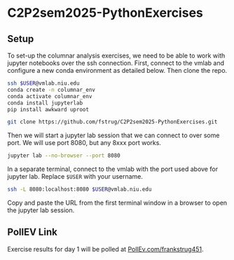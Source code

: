 # C2P2sem2025-PythonExercises

## Setup

To set-up the columnar analysis exercises, we need to be able to work with jupyter notebooks over the ssh connection. First, connect to the vmlab and configure a new conda environment as detailed below. Then clone the repo.

```bash
ssh $USER@vmlab.niu.edu
conda create -n columnar_env
conda activate columnar_env
conda install jupyterlab
pip install awkward uproot

git clone https://github.com/fstrug/C2P2sem2025-PythonExercises.git
```
Then we will start a jupyter lab session that we can connect to over some port. We will use port 8080, but any 8xxx port works.

```bash
jupyter lab --no-browser --port 8080
```

In a separate terminal, connect to the vmlab with the port used above for jupyter lab. Replace `$USER` with your username. 

```bash
ssh -L 8080:localhost:8080 $USER@vmlab.niu.edu
```

Copy and paste the URL from the first terminal window in a browser to open the jupyter lab session.

## PollEV Link
Exercise results for day 1 will be polled at [PollEv.com/frankstrug451](https://PollEv.com/frankstrug451).
